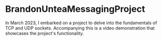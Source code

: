 # BrandonUnteaMessagingProject

In March 2023, I embarked on a project to delve into the fundamentals of TCP and UDP sockets. Accompanying this is a video demonstration that showcases the project's functionality.
